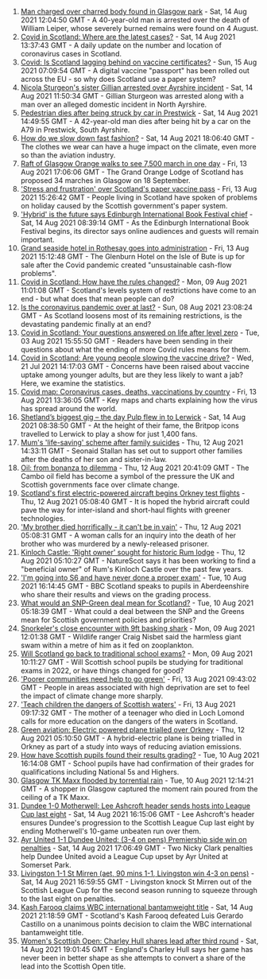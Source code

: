 1. [Man charged over charred body found in Glasgow park](https://www.bbc.co.uk/news/uk-scotland-north-east-orkney-shetland-58206882) - Sat, 14 Aug 2021 12:04:50 GMT - A 40-year-old man is arrested over the death of William Leiper, whose severely burned remains were found on 4 August.
2. [Covid in Scotland: Where are the latest cases?](https://www.bbc.co.uk/news/uk-scotland-53511877) - Sat, 14 Aug 2021 13:37:43 GMT - A daily update on the number and location of coronavirus cases in Scotland.
3. [Covid: Is Scotland lagging behind on vaccine certificates?](https://www.bbc.co.uk/news/uk-scotland-57519070) - Sun, 15 Aug 2021 07:09:54 GMT - A digital vaccine "passport" has been rolled out across the EU - so why does Scotland use a paper system?
4. [Nicola Sturgeon's sister Gillian arrested over Ayrshire incident](https://www.bbc.co.uk/news/uk-scotland-58213744) - Sat, 14 Aug 2021 11:50:34 GMT - Gillian Sturgeon was arrested along with a man over an alleged domestic incident in North Ayrshire.
5. [Pedestrian dies after being struck by car in Prestwick](https://www.bbc.co.uk/news/uk-scotland-glasgow-west-58216399) - Sat, 14 Aug 2021 14:49:55 GMT - A 42-year-old man dies after being hit by a car on the A79 in Prestwick, South Ayrshire.
6. [How do we slow down fast fashion?](https://www.bbc.co.uk/news/uk-scotland-58216479) - Sat, 14 Aug 2021 18:06:40 GMT - The clothes we wear can have a huge impact on the climate, even more so than the aviation industry.
7. [Raft of Glasgow Orange walks to see 7,500 march in one day](https://www.bbc.co.uk/news/uk-scotland-glasgow-west-58203584) - Fri, 13 Aug 2021 17:06:06 GMT - The Grand Orange Lodge of Scotland has proposed 34 marches in Glasgow on 18 September.
8. ['Stress and frustration' over Scotland's paper vaccine pass](https://www.bbc.co.uk/news/uk-scotland-57862733) - Fri, 13 Aug 2021 15:26:42 GMT - People living in Scotland have spoken of problems on holiday caused by the Scottish government's paper system.
9. ['Hybrid' is the future says Edinburgh International Book Festival chief](https://www.bbc.co.uk/news/uk-scotland-58201596) - Sat, 14 Aug 2021 08:39:14 GMT - As the Edinburgh International Book Festival begins, its director says online audiences and guests will remain important.
10. [Grand seaside hotel in Rothesay goes into administration](https://www.bbc.co.uk/news/uk-scotland-scotland-business-58198368) - Fri, 13 Aug 2021 15:12:48 GMT - The Glenburn Hotel on the Isle of Bute is up for sale after the Covid pandemic created "unsustainable cash-flow problems".
11. [Covid in Scotland: How have the rules changed?](https://www.bbc.co.uk/news/uk-scotland-53166816) - Mon, 09 Aug 2021 11:01:08 GMT - Scotland's levels system of restrictions have come to an end - but what does that mean people can do?
12. [Is the coronavirus pandemic over at last?](https://www.bbc.co.uk/news/uk-scotland-58112939) - Sun, 08 Aug 2021 23:08:24 GMT - As Scotland loosens most of its remaining restrictions, is the devastating pandemic finally at an end?
13. [Covid in Scotland: Your questions answered on life after level zero](https://www.bbc.co.uk/news/uk-scotland-58071989) - Tue, 03 Aug 2021 15:55:50 GMT - Readers have been sending in their questions about what the ending of more Covid rules means for them.
14. [Covid in Scotland: Are young people slowing the vaccine drive?](https://www.bbc.co.uk/news/uk-scotland-57915106) - Wed, 21 Jul 2021 14:17:03 GMT - Concerns have been raised about vaccine uptake among younger adults, but are they less likely to want a jab? Here, we examine the statistics.
15. [Covid map: Coronavirus cases, deaths, vaccinations by country](https://www.bbc.co.uk/news/world-51235105) - Fri, 13 Aug 2021 13:36:05 GMT - Key maps and charts explaining how the virus has spread around the world.
16. [Shetland’s biggest gig – the day Pulp flew in to Lerwick](https://www.bbc.co.uk/news/uk-scotland-north-east-orkney-shetland-57599869) - Sat, 14 Aug 2021 08:38:50 GMT - At the height of their fame, the Britpop icons travelled to Lerwick to play a show for just 1,400 fans.
17. [Mum's 'life-saving' scheme after family suicides](https://www.bbc.co.uk/news/uk-scotland-58185754) - Thu, 12 Aug 2021 14:33:11 GMT - Seonaid Stallan has set out to support other families after the deaths of her son and sister-in-law.
18. [Oil: from bonanza to dilemma](https://www.bbc.co.uk/news/uk-scotland-scotland-business-58195442) - Thu, 12 Aug 2021 20:41:09 GMT - The Cambo oil field has become a symbol of the pressure the UK and Scottish governments face over climate change.
19. [Scotland's first electric-powered aircraft begins Orkney test flights](https://www.bbc.co.uk/news/uk-scotland-north-east-orkney-shetland-58177865) - Thu, 12 Aug 2021 05:08:40 GMT - It is hoped the hybrid aircraft could pave the way for inter-island and short-haul flights with greener technologies.
20. ['My brother died horrifically - it can't be in vain'](https://www.bbc.co.uk/news/uk-scotland-north-east-orkney-shetland-58177868) - Thu, 12 Aug 2021 05:08:31 GMT - A woman calls for an inquiry into the death of her brother who was murdered by a newly-released prisoner.
21. [Kinloch Castle: 'Right owner' sought for historic Rum lodge](https://www.bbc.co.uk/news/uk-scotland-highlands-islands-58170779) - Thu, 12 Aug 2021 05:10:27 GMT - NatureScot says it has been working to find a "beneficial owner" of Rum's Kinloch Castle over the past few years.
22. ['I'm going into S6 and have never done a proper exam'](https://www.bbc.co.uk/news/uk-scotland-58158616) - Tue, 10 Aug 2021 16:14:45 GMT - BBC Scotland speaks to pupils in Aberdeenshire who share their results and views on the grading process.
23. [What would an SNP-Green deal mean for Scotland?](https://www.bbc.co.uk/news/uk-scotland-scotland-politics-58143753) - Tue, 10 Aug 2021 05:18:39 GMT - What could a deal between the SNP and the Greens mean for Scottish government policies and priorities?
24. [Snorkeler's close encounter with 9ft basking shark](https://www.bbc.co.uk/news/uk-scotland-highlands-islands-58145408) - Mon, 09 Aug 2021 12:01:38 GMT - Wildlife ranger Craig Nisbet said the harmless giant swam within a metre of him as it fed on zooplankton.
25. [Will Scotland go back to traditional school exams?](https://www.bbc.co.uk/news/uk-scotland-58139111) - Mon, 09 Aug 2021 10:11:27 GMT - Will Scottish school pupils be studying for traditional exams in 2022, or have things changed for good?
26. ['Poorer communities need help to go green'](https://www.bbc.co.uk/news/uk-scotland-58191576) - Fri, 13 Aug 2021 09:43:02 GMT - People in areas associated with high deprivation are set to feel the impact of climate change more sharply.
27. ['Teach children the dangers of Scottish waters'](https://www.bbc.co.uk/news/uk-scotland-58199582) - Fri, 13 Aug 2021 09:17:32 GMT - The mother of a teenager who died in Loch Lomond calls for more education on the dangers of the waters in Scotland.
28. [Green aviation: Electric powered plane trialled over Orkney](https://www.bbc.co.uk/news/uk-scotland-58180367) - Thu, 12 Aug 2021 05:10:50 GMT - A hybrid-electric plane is being trialled in Orkney as part of a study into ways of reducing aviation emissions.
29. [How have Scottish pupils found their results grading?](https://www.bbc.co.uk/news/uk-scotland-58164913) - Tue, 10 Aug 2021 16:14:08 GMT - School pupils have had confirmation of their grades for qualifications including National 5s and Highers.
30. [Glasgow TK Maxx flooded by torrential rain](https://www.bbc.co.uk/news/uk-scotland-58157258) - Tue, 10 Aug 2021 12:14:21 GMT - A shopper in Glasgow captured the moment rain poured from the ceiling of a TK Maxx.
31. [Dundee 1-0 Motherwell: Lee Ashcroft header sends hosts into League Cup last eight](https://www.bbc.co.uk/sport/football/58137912) - Sat, 14 Aug 2021 16:15:06 GMT - Lee Ashcroft's header ensures Dundee's progression to the Scottish League Cup last eight by ending Motherwell's 10-game unbeaten run over them.
32. [Ayr United 1-1 Dundee United: (3-4 on pens) Premiership side win on penalties](https://www.bbc.co.uk/sport/football/58137905) - Sat, 14 Aug 2021 17:06:49 GMT - Two Nicky Clark penalties help Dundee United avoid a League Cup upset by Ayr United at Somerset Park.
33. [Livingston 1-1 St Mirren (aet, 90 mins 1-1, Livingston win 4-3 on pens)](https://www.bbc.co.uk/sport/football/58137919) - Sat, 14 Aug 2021 16:59:55 GMT - Livingston knock St Mirren out of the Scottish League Cup for the second season running to squeeze through to the last eight on penalties.
34. [Kash Farooq claims WBC international bantamweight title](https://www.bbc.co.uk/sport/boxing/58218631) - Sat, 14 Aug 2021 21:18:59 GMT - Scotland's Kash Farooq defeated Luis Gerardo Castillo on a unanimous points decision to claim the WBC international bantamweight title.
35. [Women's Scottish Open: Charley Hull shares lead after third round](https://www.bbc.co.uk/sport/golf/58217046) - Sat, 14 Aug 2021 19:01:45 GMT - England's Charley Hull says her game has never been in better shape as she attempts to convert a share of the lead into the Scottish Open title.

